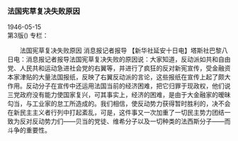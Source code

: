 ### 法国宪草复决失败原因  

1946-05-15  
第3版()
专栏：

　　法国宪草复决失败原因
    消息报记者报导
    【新华社延安十日电】塔斯社巴黎八日电：消息报记者报导法国宪草复决失败的原因说：大家知道，反动派如共和自由党、人民共和运动急进社会党的右翼等，并进行了疯狂的反对新宪宣传，受金融资本家津贴的大量法国报纸，反映了右翼反动派的言论，这些报纸在宣传上起了颇大作用。反动分子在宣传中还运用法国当前的经济困难，把它归罪于现政权，他们说三党政府没有能力使国家复兴，可其事实上，经济的困难，是由于大金融家的暧昧勾当，与工业家的怠工所造成的。我们相信，使反动势力获得暂时胜利的，决不会在新民主主义者行列中打起紊乱，可是，这件事又一次加重了一切民主势力团结一致为反对反动势力们——贝当的党徒、维希分子以及一切种类的法西斯分子——而斗争的重要性。  
